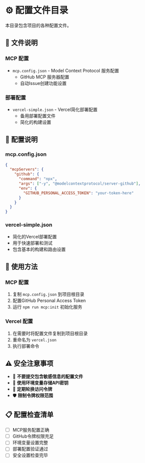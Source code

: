 # ⚙️ 配置文件目录

本目录包含项目的各种配置文件。

## 📁 文件说明

### MCP 配置
- `mcp.config.json` - Model Context Protocol 服务配置
  - GitHub MCP 服务器配置
  - 自动Issue创建功能设置

### 部署配置
- `vercel-simple.json` - Vercel简化部署配置
  - 备用部署配置文件
  - 简化的构建设置

## 🔧 配置说明

### mcp.config.json
```json
{
  "mcpServers": {
    "github": {
      "command": "npx",
      "args": ["-y", "@modelcontextprotocol/server-github"],
      "env": {
        "GITHUB_PERSONAL_ACCESS_TOKEN": "your-token-here"
      }
    }
  }
}
```

### vercel-simple.json
- 简化的Vercel部署配置
- 用于快速部署和测试
- 包含基本的构建和路由设置

## 🚀 使用方法

### MCP 配置
1. 复制 `mcp.config.json` 到项目根目录
2. 配置GitHub Personal Access Token
3. 运行 `npm run mcp:init` 初始化服务

### Vercel 配置
1. 在需要时将配置文件复制到项目根目录
2. 重命名为 `vercel.json`
3. 执行部署命令

## ⚠️ 安全注意事项

- 🔐 **不要提交包含敏感信息的配置文件**
- 🔑 **使用环境变量存储API密钥**
- 📝 **定期轮换访问令牌**
- 🛡️ **限制令牌权限范围**

## 📋 配置检查清单

- [ ] MCP服务配置正确
- [ ] GitHub令牌权限充足
- [ ] 环境变量设置完整
- [ ] 部署配置验证通过
- [ ] 安全设置检查完毕